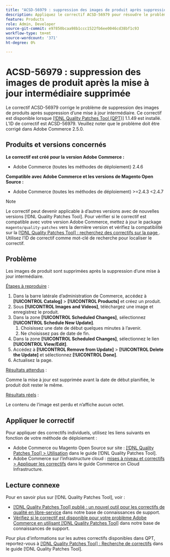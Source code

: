 ```yaml
---
title: "ACSD-56979 : suppression des images de produit après suppression de la mise à jour d’évaluation"
description: Appliquez le correctif ACSD-56979 pour résoudre le problème Adobe Commerce en raison duquel les images de produit sont supprimées après la suppression d’une mise à jour intermédiaire.
feature: Products
role: Admin, Developer
source-git-commit: e97850bcaa98b1ccc1522fb6ee0046cd38bf1c93
workflow-type: tm+mt
source-wordcount: '371'
ht-degree: 0%

---
```



# ACSD-56979 : suppression des images de produit après la mise à jour intermédiaire supprimée

Le correctif ACSD-56979 corrige le problème de suppression des images de produits après suppression d’une mise à jour intermédiaire. Ce correctif est disponible lorsque [[!DNL Quality Patches Tool (QPT)]](/help/announcements/adobe-commerce-announcements/magento-quality-patches-released-new-tool-to-self-serve-quality-patches.md) 1.1.49 est installé. L’ID de correctif est ACSD-56979. Veuillez noter que le problème doit être corrigé dans Adobe Commerce 2.5.0.

## Produits et versions concernés

**Le correctif est créé pour la version Adobe Commerce :**

* Adobe Commerce (toutes les méthodes de déploiement) 2.4.6

**Compatible avec Adobe Commerce et les versions de Magento Open Source :**

* Adobe Commerce (toutes les méthodes de déploiement) >=2.4.3 &lt;2.4.7

>[!NOTE]
>
>Le correctif peut devenir applicable à d’autres versions avec de nouvelles versions [!DNL Quality Patches Tool]. Pour vérifier si le correctif est compatible avec votre version Adobe Commerce, mettez à jour le package `magento/quality-patches` vers la dernière version et vérifiez la compatibilité sur la [[!DNL Quality Patches Tool] : recherchez des correctifs sur la page ](https://experienceleague.adobe.com/tools/commerce-quality-patches/index.html). Utilisez l’ID de correctif comme mot-clé de recherche pour localiser le correctif.

## Problème

Les images de produit sont supprimées après la suppression d’une mise à jour intermédiaire.

<u>Étapes à reproduire</u> :

1. Dans la barre latérale d’administration de Commerce, accédez à **[!UICONTROL Catalog]** > **[!UICONTROL Products]** et créez un produit.
1. Sous **[!UICONTROL Images and Videos]**, téléchargez une image et enregistrez le produit.
1. Dans la zone **[!UICONTROL Scheduled Changes]**, sélectionnez **[!UICONTROL Schedule New Update]**.
   1. Choisissez une date de début quelques minutes à l’avenir.
   1. Ne choisissez pas de date de fin.
1. Dans la zone **[!UICONTROL Scheduled Changes]**, sélectionnez le lien **[!UICONTROL View/Edit]**.
1. Accédez à **[!UICONTROL Remove from Update]** > **[!UICONTROL Delete the Update]** et sélectionnez **[!UICONTROL Done]**.
1. Actualisez la page.

<u>Résultats attendus</u> :

Comme la mise à jour est supprimée avant la date de début planifiée, le produit doit rester le même.

<u>Résultats réels</u> :

Le contenu de l’image est perdu et n’affiche aucun octet.

## Appliquer le correctif

Pour appliquer des correctifs individuels, utilisez les liens suivants en fonction de votre méthode de déploiement :

* Adobe Commerce ou Magento Open Source sur site : [[!DNL Quality Patches Tool] > Utilisation](https://experienceleague.adobe.com/docs/commerce-operations/tools/quality-patches-tool/usage.html) dans le guide [!DNL Quality Patches Tool].
* Adobe Commerce sur l’infrastructure cloud : [mises à niveau et correctifs > Appliquer les correctifs](https://experienceleague.adobe.com/docs/commerce-cloud-service/user-guide/develop/upgrade/apply-patches.html) dans le guide Commerce on Cloud Infrastructure.

## Lecture connexe

Pour en savoir plus sur [!DNL Quality Patches Tool], voir :

* [[!DNL Quality Patches Tool] publié : un nouvel outil pour les correctifs de qualité en libre-service](/help/announcements/adobe-commerce-announcements/magento-quality-patches-released-new-tool-to-self-serve-quality-patches.md) dans notre base de connaissances de support.
* [Vérifiez si le correctif est disponible pour votre problème Adobe Commerce en utilisant  [!DNL Quality Patches Tool]](/help/support-tools/patches-available-in-qpt-tool/check-patch-for-magento-issue-with-magento-quality-patches.md) dans notre base de connaissances de support.

Pour plus d&#39;informations sur les autres correctifs disponibles dans QPT, reportez-vous à [[!DNL Quality Patches Tool] : Recherche de correctifs](https://experienceleague.adobe.com/tools/commerce-quality-patches/index.html) dans le guide [!DNL Quality Patches Tool].
